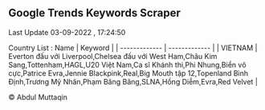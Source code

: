 

## Google Trends Keywords Scraper 
 
Last Update 03-09-2022 , 17:24:50

Country List :
 Name  | Keyword |
| ------------- | ------------- |
| VIETNAM | Everton đấu với Liverpool,Chelsea đấu với West Ham,Châu Kim Sang,Tottenham,HAGL,U20 Việt Nam,Ca sĩ Khánh thi,Phi Nhung,Biển vô cực,Patrice Evra,Jennie Blackpink,Real,Big Mouth tập 12,Topenland Bình Định,Trương Mỹ Nhân,Phạm Băng Băng,SLNA,Hồng Diễm,Evra,Red Velvet |



© Abdul Muttaqin 

